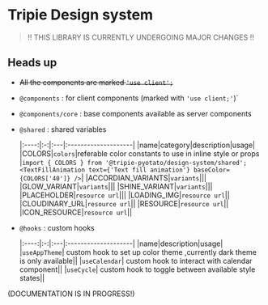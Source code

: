 # Tripie Design system

> !! THIS LIBRARY IS CURRENTLY UNDERGOING MAJOR CHANGES !!

## Heads up

- ~~All the components are marked `'use client';`~~
- `@components` : for client components (marked with `'use client;'`)`
- `@components/core` : base components available as server components
- `@shared` : shared variables

  |:----:|:-:|:---|:--------------------|
  |name|category|description|usage|
  |COLORS|`colors`|referable color constants to use in inline style or props |`import { COLORS } from '@tripie-pyotato/design-system/shared'; <TextFillAnimation text={'Text fill animation'} baseColor={COLORS['40']} />`|
  |ACCORDIAN_VARIANTS|`variants`|||
  |GLOW_VARIANT|`variants`|||
  |SHINE_VARIANT|`variants`|||
  |PLACEHOLDER|`resource url`|||
  |LOADING_IMG|`resource url`||
  |CLOUDINARY_URL|`resource url`||
  |RESOURCE|`resource url`||
  |ICON_RESOURCE|`resource url`||

- `@hooks` : custom hooks

  |:----:|:-:|:---|:--------------------|
  |name|description|usage|
  |`useAppTheme`| custom hook to set up color theme ,currently dark theme is only available||
  |`useCalendar`| custom hook to interact with calendar component||
  |`useCycle`| custom hook to toggle between available style states||

(DOCUMENTATION IS IN PROGRESS!)
